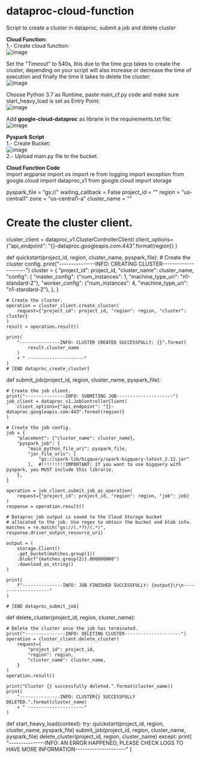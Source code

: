 # dataproc-cloud-function
Script to create a cluster in dataproc, submit a job and delete cluster  

**Cloud Function:**  
1.- Create cloud function:  
  ![image](https://user-images.githubusercontent.com/63972784/208485173-cf096e17-2074-4a48-8e2f-e1d790801500.png)  
  
  Set the "Timeout" to 540s, this due to the time gcp takes to create the cluster, depending on your script will also increase or decrease the time of execution and finally the time it takes to delete the cluster:      
  ![image](https://user-images.githubusercontent.com/63972784/208483961-4841fc6b-32ae-4d26-9a52-e33b021d6415.png)  
  
  Choose Python 3.7 as Runtime, paste main_cf.py code and make sure start_heavy_load is set as Entry Point:  
  ![image](https://user-images.githubusercontent.com/63972784/208484480-5cb1571c-8b44-4164-ad0d-fb1f57d124c6.png)  
  
  Add **google-cloud-dataproc** as librarie in the requirements.txt file:  
  ![image](https://user-images.githubusercontent.com/63972784/208484552-a38a71f3-0ca8-4b2f-943a-2d6317d6731a.png)  

**Pyspark Script**  
1.- Create Bucket:  
  ![image](https://user-images.githubusercontent.com/63972784/208486058-e811aa0b-848c-4b9d-986e-6ea21da7fefd.png)  
2.- Upload main.py file to the bucket.  

**Cloud Function Code**  
import argparse
import os
import re
from logging import exception
from google.cloud import dataproc_v1
from google.cloud import storage


pyspark_file = "gs://"
waiting_callback = False
project_id = ""
region = "us-central1"
zone = "us-central1-a"
cluster_name = ""

# Create the cluster client.
cluster_client = dataproc_v1.ClusterControllerClient(
    client_options={"api_endpoint": "{}-dataproc.googleapis.com:443".format(region)}
)

def quickstart(project_id, region, cluster_name, pyspark_file):
    # Create the cluster config.
    print("---------------INFO: CREATING CLUSTER---------------------")
    cluster = {
        "project_id": project_id,
        "cluster_name": cluster_name,
        "config": {
            "master_config": {"num_instances": 1, "machine_type_uri": "n1-standard-2"},
            "worker_config": {"num_instances": 4, "machine_type_uri": "n1-standard-2"},
        },
    }

    # Create the cluster.
    operation = cluster_client.create_cluster(
        request={"project_id": project_id, "region": region, "cluster": cluster}
    )
    result = operation.result()

    print(
        "---------------INFO: CLUSTER CREATED SUCCESSFULLY: {}".format(
            result.cluster_name
        )
        + " ---------------------"
    )
    # [END dataproc_create_cluster]

def submit_job(project_id, region, cluster_name, pyspark_file):

    # Create the job client.
    print("---------------INFO: SUBMITING JOB---------------------")
    job_client = dataproc_v1.JobControllerClient(
        client_options={"api_endpoint": "{}-dataproc.googleapis.com:443".format(region)}
    )

    # Create the job config.
    job = {
        "placement": {"cluster_name": cluster_name},
        "pyspark_job": {
            "main_python_file_uri": pyspark_file,
            "jar_file_uris": [
                "gs://spark-lib/bigquery/spark-bigquery-latest_2.12.jar"
            ],  #!!!!!!!!!IMPORTANT: If you want to use bigquery with pyspark, you MUST include this librarie.
        },
    }

    operation = job_client.submit_job_as_operation(
        request={"project_id": project_id, "region": region, "job": job}
    )
    response = operation.result()

    # Dataproc job output is saved to the Cloud Storage bucket
    # allocated to the job. Use regex to obtain the bucket and blob info.
    matches = re.match("gs://(.*?)/(.*)", response.driver_output_resource_uri)

    output = (
        storage.Client()
        .get_bucket(matches.group(1))
        .blob(f"{matches.group(2)}.000000000")
        .download_as_string()
    )

    print(
        f"---------------INFO: JOB FINISHED SUCCESSFULLY: {output}\r\n--------------------"
    )

    # [END dataproc_submit_job]

def delete_cluster(project_id, region, cluster_name):

    # Delete the cluster once the job has terminated.
    print("---------------INFO: DELETING CLUSTER---------------------")
    operation = cluster_client.delete_cluster(
        request={
            "project_id": project_id,
            "region": region,
            "cluster_name": cluster_name,
        }
    )
    operation.result()

    print("Cluster {} successfully deleted.".format(cluster_name))
    print(
        "---------------INFO: CLUSTER{} SUCCESSFULLY DELETED.".format(cluster_name)
        + " ---------------------"
    )


def start_heavy_load(context):
    try:
        quickstart(project_id, region, cluster_name, pyspark_file)
        submit_job(project_id, region, cluster_name, pyspark_file)
        delete_cluster(project_id, region, cluster_name)
    except:
        print(
            "---------------INFO: AN ERROR HAPPENED, PLEASE CHECK LOGS TO HAVE MORE INFORMATION---------------------"
        )

